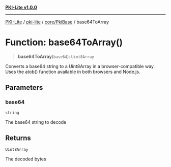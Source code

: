 [**PKI-Lite v1.0.0**](../../../../README.md)

---

[PKI-Lite](../../../../README.md) / [pki-lite](../../../README.md) / [core/PkiBase](../README.md) / base64ToArray

# Function: base64ToArray()

> **base64ToArray**(`base64`): `Uint8Array`

Converts a base64 string to a Uint8Array in a browser-compatible way.
Uses the atob() function available in both browsers and Node.js.

## Parameters

### base64

`string`

The base64 string to decode

## Returns

`Uint8Array`

The decoded bytes
